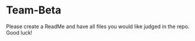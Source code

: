 # Team-Beta
Please create a ReadMe and have all files you would like judged in the repo. Good luck!
